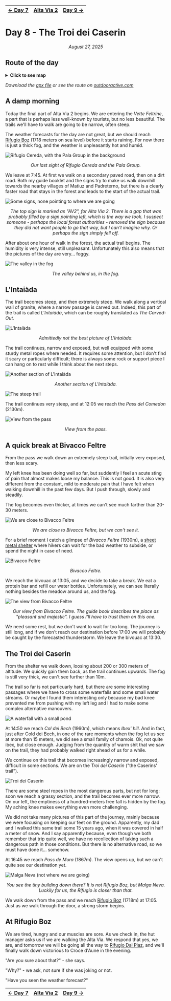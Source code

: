 <table style="width: 100%; table-layout: fixed;"> <thead> <tr>
	<th style="text-align: left"> <a href="../day7">← Day 7</a> </th>
	<th style="text-align: center"> <a href="../">Alta Via 2</a> </th>
	<th style="text-align: right"> <a href="../day9">Day 9 →</a> </th>
</tr> </thead> </table>

# Day 8 - The Troi dei Caserin

<p align="center"><em>August 27, 2025</em></p>

## Route of the day

<details>
<summary><strong>Click to see map</strong></summary>
<img src="../img/27-0000-map.png">
</details>

*Download the [gpx file](../gpx/av2-day8.gpx) or see the route on
[outdooractive.com](https://www.outdooractive.com/en/route/hiking-trail/san-martino-di-castrozza-primiero-vanoi/-2025-alta-via-2-day-8/325543034/?share=%7E3zdmeu44%244ossqbdb)*

## A damp morning

Today the final part of Alta Via 2 begins. We are entering the *Vette
Feltrine*, a part that is perhaps less well-known by tourists, but no
less beautiful. The trails we'll have to walk are going to be narrow,
often steep.

The weather forecasts for the day are not great, but we
should reach [Rifugio Boz](https://www.rifugioboz.it/) (1718 meters
on sea level) before it starts raining. For now there is just a thick fog,
and the weather is unpleasantly hot and humid.

![Rifugio Cereda, with the Pala Group in the background](../img/27-0740-cereda.jpg)

<p align="center"><em>Our last sight of Rifugio Cereda and the Pala Group.</em></p>

We leave at 7:45. At first we walk on a secondary paved road, then on
a dirt road.  Both my guide booklet and the signs try to make us walk
downhill towards the nearby villages of Matiuz and Padreterno, but there
is a clearly faster road that stays in the forest and leads to the
start of the actual trail.

![Some signs, none pointing to where we are going](../img/27-0833-sign.jpg)

<p align="center"><em>
The top sign is marked as "AV2", for Alta Via 2. There is a gap that
was probably filled by a sign pointing left, which is the way we took.
I suspect someone - perhaps the local forest authorities - removed
the sign because they did not want people to go that way, but I
can't imagine why. Or perhaps the sign simply fell off.
</em></p>

After about one hour of walk in the forest, the actual trail begins.
The humidity is very intense, still unpleasant. Unfortunately this also
means that the pictures of the day are very... foggy.

![The valley in the fog](../img/27-0945-fog.jpg)

<p align="center"><em>The valley behind us, in the fog.</em></p>

## L'Intaiàda

The trail becomes steep, and then extremely steep. We walk along
a vertical wall of granite, where a narrow passage is carved out.
Indeed, this part of the trail is called *L'Intaiàda*, which
can be roughly translated as *The Carved-Out*.

![L'Intaiàda](../img/27-1022-intaiada.jpg)

<p align="center"><em>Admittedly not the best picture of L'Intaiàda.</em></p>

The trail continues, narrow and exposed, but well equipped with some
sturdy metal ropes where needed. It requires some attention, but I don't
find it scary or particularly difficult; there is always some rock or
support piece I can hang on to rest while I think about the next steps.

![Another section of L'Intaiàda](../img/27-1107-intaiada-2.jpg)

<p align="center"><em>Another section of L'Intaiàda.</em></p>

![The steep trail](../img/27-1145-comedon.jpg)

The trail continues very steep, and at 12:05 we reach the *Pass del
Comedon* (2130m).

![View from the pass](../img/27-1209-comedon-2.jpg)

<p align="center"><em>View from the pass.</em></p>

## A quick break at Bivacco Feltre

From the pass we walk down an extremely steep trail, initially very
exposed, then less scary.

My left knee has been doing well so far, but suddently I feel an acute
sting of pain that almost makes loose my balance. This is not good. It
is also very different from the constant, mild to moderate pain that I
have felt when walking downhill in the past few days. But I push through,
slowly and steadily.

The fog becomes even thicker, at times we can't see much farther than
20-30 meters.

![We are close to Bivacco Feltre](../img/27-1254-fog.jpg)

<p align="center"><em>We are close to Bivacco Feltre, but we can't see it.</em></p>

For a brief moment I catch a glimpse of *Bivacco Feltre* (1930m), a
[sheet metal shelter](https://en.wikipedia.org/wiki/Bivouac_shelter)
where hikers can wait for the bad weather to subside, or spend the night
in case of need.

![Bivacco Feltre](../img/27-1303-bivacco-feltre.jpg)

<p align="center"><em>Bivacco Feltre.</em></p>

We reach the bivouac at 13:05, and we decide to take a break. We eat
a protein bar and refill our water bottles. Unfortunately, we can see
literally nothing besides the meadow around us, and the fog.

![The view from Bivacco Feltre](../img/27-1319-fog-view.jpg)

<p align="center"><em>
Our view from Bivacco Feltre. The guide book describes the place
as "pleasant and majestic". I guess I'll have to trust them on this one.
</em></p>

We need some rest, but we don't want to wait for too long. The journey
is still long, and if we don't reach our destination before 17:00 we
will probably be caught by the forecasted thunderstorm. We leave the
bivouac at 13:30.

## The Troi dei Caserin

From the shelter we walk down, loosing about 200 or 300 meters of
altitude. We quickly gain them back, as the trail continues upwards.
The fog is still very thick, we can't see further than 10m.

The trail so far is not particuarly hard, but there are some interesting
passages where we have to cross some waterfalls and some small water
streams.  Or maybe I found them interesting only because my bad knee
prevented me from pushing with my left leg and I had to make some complex
alternative manouvers.

![A waterfall with a small pond](../img/27-1350-waterfall.jpg)

At 14:50 we reach *Col dei Bech* (1960m), which means *Ibex' hill*.
And in fact, just after Cold dei Bech, in one of the rare moments when
the fog let us see at more than 15 meters, we did see a small family
of chamois.  Ok, not quite ibex, but close enough.  Judging from the
quantity of warm shit that we saw on the trail, they had probably walked
right ahead of us for a while.

We continue on this trail that becomes increasingly narrow and exposed,
difficult in some sections. We are on the *Troi dei Caserin* ("the
Caserins' trail").

![Troi dei Caserin](../img/27-1545-caserin.jpg)

There are some steel ropes in the most dangerous parts, but not for
long: soon we reach a grassy section, and the trail becomes ever
more narrow. On our left, the emptiness of a hundred-meters free fall is
hidden by the fog. My aching knee makes everything even more challenging.

We did not take many pictures of this part of the journey, mainly because
we were focusing on keeping our feet on the ground. Apparently, my dad
and I walked this same trail some 15 years ago, when it was covered in
half a meter of snow. And I say apparently because, even though we both
remember that trip quite well, we have no recollection of taking such a
dangerous path in those conditions. But there is no alternative road,
so we must have done it... somehow.

At 16:45 we reach *Pass de Mura* (1867m). The view opens up, but we
can't quite see our destination yet.

![Malga Neva (not where we are going)](../img/27-1644-pass-de-mura.jpg)

<p align="center"><em>
You see the tiny building down there? It is not Rifugio
Boz, but Malga Neva. Luckily for us, the Rifugio is closer than that.
</em></p>

We walk down from the pass and we reach [Rifugio
Boz](https://www.rifugioboz.it/) (1718m) at 17:05. Just as we walk
through the door, a strong storm begins.

## At Rifugio Boz

We are tired, hungry and our muscles are sore. As we check in, the hut
manager asks us if we are walking the Alta Via. We respond that yes,
we are, and tomorrow we will be going all the way to [Rifugio Dal
Piaz](https://www.rifugiodalpiaz.com), and we'll finally walk down
victorious to Croce d'Aune in the evening.

"Are you sure about that?" - she says.

"Why?" - we ask, not sure if she was joking or not.

"Have you seen the weather forecast?"

<table style="width: 100%; table-layout: fixed;"> <thead> <tr>
	<th style="text-align: left"> <a href="../day7">← Day 7</a> </th>
	<th style="text-align: center"> <a href="../">Alta Via 2</a> </th>
	<th style="text-align: right"> <a href="../day9">Day 9 →</a> </th>
</tr> </thead> </table>






